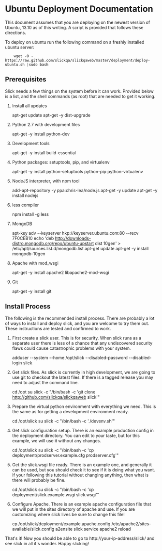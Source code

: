 Ubuntu Deployment Documentation
===============================

This document assumes that you are deploying on the newest version of Ubuntu,
13.10 as of this writing.  A script is provided that follows these directions.

To deploy on ubuntu run the following command on a freshly installed ubuntu
server:

        wget -O - https://raw.github.com/slickqa/slickqaweb/master/deployment/deploy-ubuntu.sh |sudo bash

Prerequisites
-------------

Slick needs a few things on the system before it can work.  Provided below
is a list, and the shell commands (as root) that are needed to get it working.

  1. Install all updates

        apt-get update
        apt-get -y dist-upgrade
  2. Python 2.7 with development files
     
        apt-get -y install python-dev
  3. Development tools

        apt-get -y install build-essential
  4. Python packages: setuptools, pip, and virtualenv

        apt-get -y install python-setuptools python-pip python-virtualenv
  5. NodeJS interpreter, with npm tool

        add-apt-repository -y ppa:chris-lea/node.js
        apt-get -y update
        apt-get -y install nodejs
  6. less compiler

        npm install -g less
  7. MongoDB

        apt-key adv --keyserver hkp://keyserver.ubuntu.com:80 --recv 7F0CEB10
        echo 'deb http://downloads-distro.mongodb.org/repo/ubuntu-upstart dist 10gen' > /etc/apt/sources.list.d/mongodb.list
        apt-get update
        apt-get -y install mongodb-10gen
  7. Apache with mod_wsgi

        apt-get -y install apache2 libapache2-mod-wsgi

  8. Git

        apt-get -y install git


Install Process
---------------

The following is the recommended install process. There are probably a lot of ways to
install and deploy slick, and you are welcome to try them out.  These instructions are
tested and confirmed to work.

  1. First create a slick user.  This is for security.  When slick runs as a separate user
     there is less of a chance that any undiscovered security flaws could cause catastrophic
     problems with your system.

        adduser --system --home /opt/slick --disabled-password --disabled-login slick
  2. Get slick files.  As slick is currently in high development, we are going to use git to
     checkout the latest files.  If there is a tagged release you may need to adjust the
     command line.

        cd /opt
        su slick -c "/bin/bash -c 'git clone http://github.com/slickqa/slickqaweb slick'"
  3. Prepare the virtual python environment with everything we need.  This is the same as
     for getting a development environment ready.
        
        cd /opt/slick
        su slick -c "/bin/bash -c './devenv.sh'"
  4. Get slick configuration setup.  There is an example production config in the deployment
     directory.  You can edit to your taste, but for this example, we will use it without
     any changes.
     
        cd /opt/slick
        su slick -c "/bin/bash -c 'cp deployment/prodserver.example.cfg prodserver.cfg'"

  5. Get the slick.wsgi file ready.  There is an example one, and generally it can be used,
     but you should check it to see if it is doing what you want.  If your following this
     tutorial without changing anything, then what is there will probably be fine.

        cd /opt/slick
        su slick -c "/bin/bash -c 'cp deployment/slick.example.wsgi slick.wsgi'"
  6. Configure Apache.  There is an example apache configuration file that we will put
     in the sites directory of apache and use.  If you are customizing where slick lives
     be sure to change this file!

        cp /opt/slick/deployment/example.apache.config /etc/apache2/sites-available/slick.config
        a2ensite slick
        service apache2 reload

That's it!  Now you should be able to go to http://your-ip-address/slick/ and see slick in all
it's wonder.  Happy slicking!

